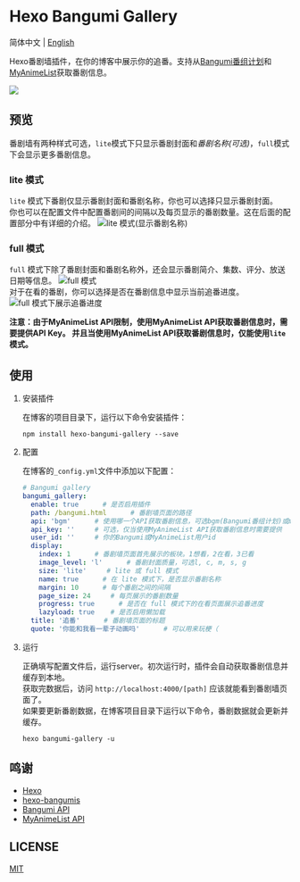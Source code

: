 # Hexo Bangumi Gallery

简体中文 | [English](https://github.com/ChiyukiRuon/hexo-bangumi-gallery/blob/main/README_EN.md)

Hexo番剧墙插件，在你的博客中展示你的追番。支持从[Bangumi番组计划](https://bgm.tv/)和[MyAnimeList](https://myanimelist.net/)获取番剧信息。

[![](https://nodei.co/npm/hexo-bangumi-gallery.png?downloads=true&downloadRank=true&stars=true)](https://www.npmjs.com/package/hexo-bangumi-gallery)

## 预览
番剧墙有两种样式可选，`lite`模式下只显示番剧封面和*番剧名称(可选)*，`full`模式下会显示更多番剧信息。

### lite 模式

`lite` 模式下番剧仅显示番剧封面和番剧名称，你也可以选择只显示番剧封面。  
你也可以在配置文件中配置番剧间的间隔以及每页显示的番剧数量。这在后面的配置部分中有详细的介绍。
![lite 模式(显示番剧名称)](https://bgmgallery.chiyukiruon.com/images/lite_mode_zh_cn_1.png "lite 模式(显示番剧名称)")

### full 模式

`full` 模式下除了番剧封面和番剧名称外，还会显示番剧简介、集数、评分、放送日期等信息。 
![full 模式](https://bgmgallery.chiyukiruon.com/images/full_mode_zh_cn_2.png "full 模式")  
对于在看的番剧，你可以选择是否在番剧信息中显示当前追番进度。
![full 模式下展示追番进度](https://bgmgallery.chiyukiruon.com/images/full_mode_zh_cn_1.png "full 模式下展示追番进度")  

**注意：由于MyAnimeList API限制，使用MyAnimeList API获取番剧信息时，需要提供API Key。
并且当使用MyAnimeList API获取番剧信息时，仅能使用`lite`模式。**

## 使用

1. 安装插件

   在博客的项目目录下，运行以下命令安装插件：
    ```shell
   npm install hexo-bangumi-gallery --save
   ```
2. 配置

    在博客的`_config.yml`文件中添加以下配置：
    ```yaml
    # Bangumi gallery
    bangumi_gallery:
      enable: true      # 是否启用插件
      path: /bangumi.html      # 番剧墙页面的路径
      api: 'bgm'      # 使用哪一个API获取番剧信息，可选bgm(Bangumi番组计划)或mal(MyAnimeList)
      api_key: ''     # 可选，仅当使用MyAnimeList API获取番剧信息时需要提供
      user_id: ''     # 你的Bangumi或MyAnimeList用户id
      display:
        index: 1      # 番剧墙页面首先展示的板块。1想看，2在看，3已看
        image_level: 'l'      # 番剧封面质量，可选l, c, m, s, g
        size: 'lite'     # lite 或 full 模式
        name: true      # 在 lite 模式下，是否显示番剧名称
        margin: 10      # 每个番剧之间的间隔
        page_size: 24     # 每页展示的番剧数量
        progress: true      # 是否在 full 模式下的在看页面展示追番进度
        lazyload: true    # 是否启用懒加载
      title: '追番'      # 番剧墙页面的标题
      quote: '你能和我看一辈子动画吗'      # 可以用来玩梗（
    ```

3. 运行  

    正确填写配置文件后，运行server。初次运行时，插件会自动获取番剧信息并缓存到本地。  
    获取完数据后，访问 `http://localhost:4000/[path]` 应该就能看到番剧墙页面了。  
    如果要更新番剧数据，在博客项目目录下运行以下命令，番剧数据就会更新并缓存。
    ```shell
   hexo bangumi-gallery -u
   ```
   
## 鸣谢
- [Hexo](https://hexo.io/)
- [hexo-bangumis](https://github.com/mmdjiji/hexo-bangumis)
- [Bangumi API](https://bangumi.github.io/api/#/)
- [MyAnimeList API](https://myanimelist.net/apiconfig/references/api/v2)

## LICENSE
[MIT](./LICENSE)
